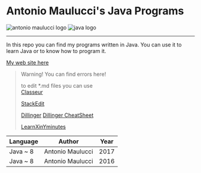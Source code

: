 # Antonio Maulucci's Java Programs

![antonio maulucci logo](http://www.antomau.com/AntonioMaulucciLogo.png)
![java logo](http://logodatabases.com/wp-content/uploads/2012/03/java-logo-large.png)

----------
In this repo you can find my programs written in Java. You can use it to learn Java or to know how to program it.

[My web site here](http://www.antomau.com)

> Warning! You can find errors here!
> 
> to edit *.md files you can use <br/>
> [Classeur](https://app.classeur.io)
>
> [StackEdit](https://stackedit.io)
>
> [Dillinger](http://dillinger.io/)
> [Dillinger CheatSheet](https://github.com/adam-p/markdown-here/wiki/Markdown-Cheatsheet)
>
> [LearnXinYminutes](https://learnxinyminutes.com/docs/it-it/markdown/)

| Language | Author | Year |
| --- | --- | --- |
| Java ~ 8 | Antonio Maulucci | 2017 |
| Java ~ 8 | Antonio Maulucci | 2016 |

<!-- © Antonio Maulucci 2017 -->
